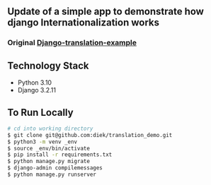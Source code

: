 ## Update of a simple app to demonstrate how django Internationalization works 
### Original [Django-translation-example](https://github.com/felix13/Django-translation-example)


## Technology Stack

- Python  3.10
- Django 3.2.11



## To Run Locally 

```bash
# cd into working directory  
$ git clone git@github.com:diek/translation_demo.git   
$ python3 -m venv _env  
$ source _env/bin/activate
$ pip install -r requirements.txt  
$ python manage.py migrate  
$ django-admin compilemessages  
$ python manage.py runserver  
```
